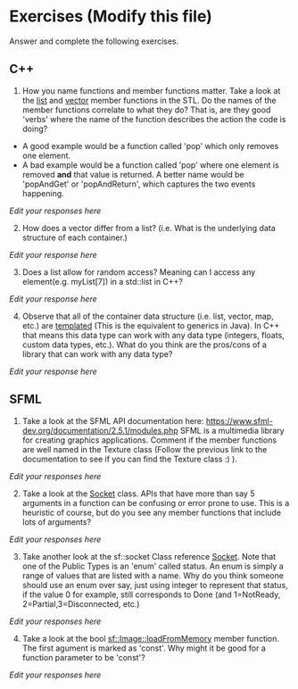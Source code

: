 # Exercises (Modify this file)

Answer and complete the following exercises.

## C++

1. How you name functions and member functions matter. Take a look at the [list](https://en.cppreference.com/w/cpp/container/list) and [vector](https://en.cppreference.com/w/cpp/container/vector) member functions in the STL. Do the names of the member functions correlate to what they do? That is, are they good 'verbs' where the name of the function describes the action the code is doing? 
  - A good example would be a function called 'pop' which only removes one element.
  - A bad example would be a function called 'pop' where one element is removed **and** that value is returned. A better name would be 'popAndGet' or 'popAndReturn', which captures the two events happening.

*Edit your responses here*

2. How does a vector differ from a list? (i.e. What is the underlying data structure of each container.)

*Edit your response here*

3. Does a list allow for random access? Meaning can I access any element(e.g. myList[7]) in a std::list in C++?

*Edit your response here*

4. Observe that all of the container data structure (i.e. list, vector, map, etc.) are [templated](http://www.cplusplus.com/doc/oldtutorial/templates/) (This is the equivalent to generics in Java). In C++ that means this data type can work with any data type (integers, floats, custom data types, etc.). What do you think are the pros/cons of a library that can work with any data type?

*Edit your response here*

## SFML

1. Take a look at the SFML API documentation here: https://www.sfml-dev.org/documentation/2.5.1/modules.php SFML is a multimedia library for creating graphics applications. Comment if the member functions are well named in the Texture class (Follow the previous link to the documentation to see if you can find the Texture class :) ).

*Edit your responses here*

2. Take a look at the [Socket](https://www.sfml-dev.org/documentation/2.5.1/annotated.php) class. APIs that have more than say 5 arguments in a function can be confusing or error prone to use. This is a heuristic of course, but do you see any member functions that include lots of arguments?

*Edit your responses here*

3. Take another look at the sf::socket Class reference [Socket](https://www.sfml-dev.org/documentation/2.5.1/annotated.php). Note that one of the Public Types is an 'enum' called status. An enum is simply a range of values that are listed with a name. Why do you think someone should use an enum over say, just using integer to represent that status, if the value 0 for example, still corresponds to Done (and 1=NotReady, 2=Partial,3=Disconnected, etc.) 

*Edit your responses here*

4. Take a look at the bool [sf::Image::loadFromMemory](https://www.sfml-dev.org/documentation/2.5.1/classsf_1_1Image.php#aaa6c7afa5851a51cec6ab438faa7354c) member function.  The first agument is marked as 'const'. Why might it be good for a function parameter to be 'const'?

*Edit your responses here*
